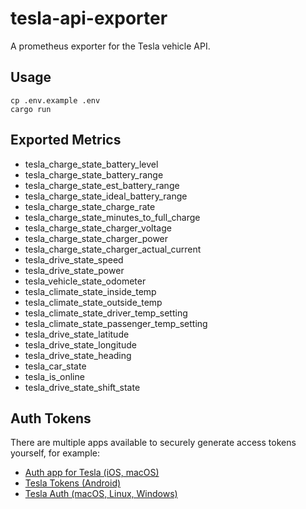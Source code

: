 # tesla-api-exporter

A prometheus exporter for the Tesla vehicle API.

## Usage

```shell
cp .env.example .env
cargo run
```
## Exported Metrics
     
* tesla_charge_state_battery_level
* tesla_charge_state_battery_range
* tesla_charge_state_est_battery_range
* tesla_charge_state_ideal_battery_range
* tesla_charge_state_charge_rate
* tesla_charge_state_minutes_to_full_charge
* tesla_charge_state_charger_voltage
* tesla_charge_state_charger_power
* tesla_charge_state_charger_actual_current
* tesla_drive_state_speed
* tesla_drive_state_power
* tesla_vehicle_state_odometer
* tesla_climate_state_inside_temp
* tesla_climate_state_outside_temp
* tesla_climate_state_driver_temp_setting
* tesla_climate_state_passenger_temp_setting
* tesla_drive_state_latitude
* tesla_drive_state_longitude
* tesla_drive_state_heading
* tesla_car_state
* tesla_is_online
* tesla_drive_state_shift_state

## Auth Tokens

There are multiple apps available to securely generate access tokens yourself, for example:

* [Auth app for Tesla (iOS, macOS)](https://apps.apple.com/us/app/auth-app-for-tesla/id1552058613)
* [Tesla Tokens (Android)](https://play.google.com/store/apps/details?id=net.leveugle.teslatokens)
* [Tesla Auth (macOS, Linux, Windows)](https://github.com/adriankumpf/tesla_auth)
